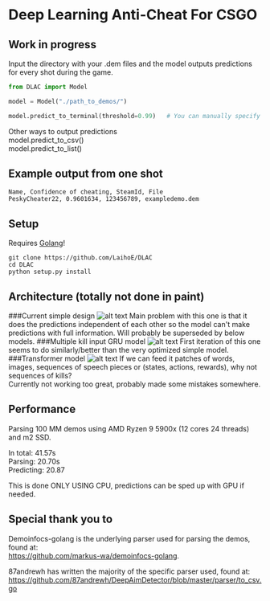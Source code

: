 # Deep Learning Anti-Cheat For CSGO

## Work in progress  

Input the directory with your .dem files and the model outputs predictions for every shot during the game.

```python
from DLAC import Model

model = Model("./path_to_demos/")

model.predict_to_terminal(threshold=0.99)   # You can manually specify threshold, 0.95 by default

```
Other ways to output predictions  
model.predict_to_csv()  
model.predict_to_list()

## Example output from one shot  
```CSV
Name, Confidence of cheating, SteamId, File
PeskyCheater22, 0.9601634, 123456789, exampledemo.dem
```
## Setup
Requires [Golang](https://golang.org/dl/)!
```
git clone https://github.com/LaihoE/DLAC  
cd DLAC
python setup.py install
```
## Architecture (totally not done in paint)
###Current simple design
![alt text](https://github.com/LaihoE/DLAC/blob/main/images/current.png?raw=true)
Main problem with this one is that it does the predictions independent of each other so the model can't make predictions with full information. Will probably be superseded by below models.
###Multiple kill input GRU model
![alt text](https://github.com/LaihoE/DLAC/blob/main/images/Gruception.png?raw=true)
First iteration of this one seems to do similarly/better than the very optimized simple model.
###Transformer model
![alt text](https://github.com/LaihoE/DLAC/blob/main/images/Transformer.png?raw=true)
If we can feed it patches of words, images, sequences of speech pieces or (states, actions, rewards), why not sequences of kills?  
Currently not working too great, probably made some mistakes somewhere.
## Performance
Parsing 100 MM demos using AMD Ryzen 9 5900x (12 cores 24 threads) and m2 SSD. 

In total: 41.57s  
Parsing: 20.70s    
Predicting: 20.87

This is done ONLY USING CPU, predictions can be sped up with GPU if needed.




## Special thank you to
Demoinfocs-golang is the underlying parser used for parsing the demos, found at:  
https://github.com/markus-wa/demoinfocs-golang.  

87andrewh has written the majority of the specific parser used, found at: https://github.com/87andrewh/DeepAimDetector/blob/master/parser/to_csv.go
